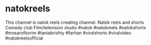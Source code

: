 # natokreels
This channel is natok reels creating channel. Natok reels and shorts Comedy club Film/television studio  #natok #natokreels #natokshorts #mosarofkorim #taniabrishty #farhan #viralshorts #viralvideo #natokreelsofficial
